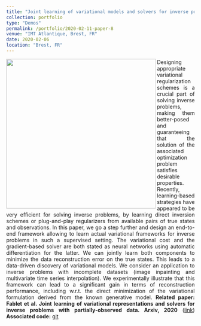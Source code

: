 ```yaml
---
title: "Joint learning of variational models and solvers for inverse problems"
collection: portfolio
type: "Demos"
permalink: /portfolio/2020-02-11-paper-8
venue: "IMT Atlantique, Brest, FR"
date: 2020-02-06
location: "Brest, FR"
---
```



<div style="text-align: justify"> 
<img src="https://rfablet.github.io/images/fig_MNIST0770_All.png" width="400" align ="left">
 
Designing appropriate variational regularization schemes is a crucial part of solving inverse problems, making them better-posed and guaranteeing that the solution of the associated optimization problem satisfies desirable properties. Recently, learning-based strategies have appeared to be very efficient for solving inverse problems, by learning direct inversion schemes or plug-and-play regularizers from available pairs of true states and observations. In this paper, we go a step further and design an end-to-end framework allowing to learn actual variational frameworks for inverse problems in such a supervised setting. The variational cost and the gradient-based solver are both stated as neural networks using automatic differentiation for the latter. We can jointly learn both components to minimize the data reconstruction error on the true states. This leads to a data-driven discovery of variational models. We consider an application to inverse problems with incomplete datasets (image inpainting and multivariate time series interpolation). We experimentally illustrate that this framework can lead to a significant gain in terms of reconstruction performance, including w.r.t. the direct minimization of the variational formulation derived from the known generative model.
<strong>Related paper: Fablet et al. Joint learning of variational representations and solvers for inverse problems with partially-observed data. Arxiv, 2020</strong> (<a href="https://arxiv.org/abs/2006.03653">link</a>)
<strong>
Associated code:</strong>  <a href="https://github.com/CIA-Oceanix/DinAE_4DVarNN_torch">git</a>
</div>

